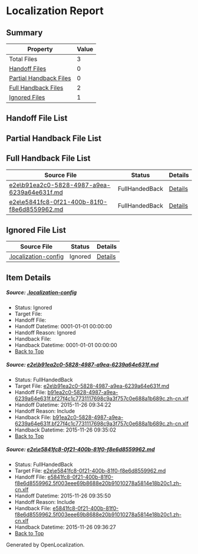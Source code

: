 # <a name='report-top'></a> Localization Report

## Summary
 Property | Value 
 -------- | ----- 
 Total Files | 3
[ Handoff Files ](#handoff-list)| 0
[ Partial Handback Files ](#partial-handback-list)| 0
[ Full Handback Files ](#full-handback-list)| 2
[ Ignored Files ](#ignored-list)| 1

## <a name='handoff-list'></a> Handoff File List

## <a name='partial-handback-list'></a> Partial Handback File List

## <a name='handback-list'></a> Full Handback File List
 Source File | Status | Details 
 ----------- | ------ | ------- 
 [e2e\b91ea2c0-5828-4987-a9ea-6239a64e631f.md](https://github.com/OpenLocalizationTest/oltest/blob/4d6b2e2ab0a6d30c09efc3c1c4bbaa76540ad118/e2e/b91ea2c0-5828-4987-a9ea-6239a64e631f.md) | FullHandedBack | [Details](#3266378a2d324097d4f16a2fc80f837719258fd21)
 [e2e\e5841fc8-0f21-400b-81f0-f8e6d8559962.md](https://github.com/OpenLocalizationTest/oltest/blob/2ee35fbf5d0561ab2882150b8ca5a27f8952fe01/e2e/e5841fc8-0f21-400b-81f0-f8e6d8559962.md) | FullHandedBack | [Details](#31e96a3ec16fb67823268e0e21033863d13d2edc2)

## <a name='ignored-list'></a> Ignored File List
 Source File | Status | Details 
 ----------- | ------ | ------- 
 [.localization-config](https://github.com/OpenLocalizationTest/oltest/blob/2ee35fbf5d0561ab2882150b8ca5a27f8952fe01/.localization-config) | Ignored | [Details](#048a0e657b81f2e30d1cbef1ba533f0de3ca11c40)

## Item Details
##### <a name='048a0e657b81f2e30d1cbef1ba533f0de3ca11c40'></a> Source: [.localization-config](https://github.com/OpenLocalizationTest/oltest/blob/2ee35fbf5d0561ab2882150b8ca5a27f8952fe01/.localization-config)
* Status: Ignored
* Target File: 
* Handoff File: 
* Handoff Datetime: 0001-01-01 00:00:00
* Handoff Reason: Ignored
* Handback File: 
* Handback Datetime: 0001-01-01 00:00:00
* [Back to Top](#report-top)

##### <a name='3266378a2d324097d4f16a2fc80f837719258fd21'></a> Source: [e2e\b91ea2c0-5828-4987-a9ea-6239a64e631f.md](https://github.com/OpenLocalizationTest/oltest/blob/4d6b2e2ab0a6d30c09efc3c1c4bbaa76540ad118/e2e/b91ea2c0-5828-4987-a9ea-6239a64e631f.md)
* Status: FullHandedBack
* Target File: [e2e\b91ea2c0-5828-4987-a9ea-6239a64e631f.md](https://github.com/OpenLocalizationTestOrg/oltest.zh-cn/blob/eb2b35c99b340348016d7b55e726ad33cb44b59e/e2e/b91ea2c0-5828-4987-a9ea-6239a64e631f.md)
* Handoff File: [b91ea2c0-5828-4987-a9ea-6239a64e631f.bf27f4c1c7731117698c9a3f757c0e688a1b689c.zh-cn.xlf](https://github.com/OpenLocalizationTestOrg/olhandoff/blob/3cba8021981da484660d6a2fee71167756cbc6e9/ol-handoff/OpenLocalizationTestOrg/oltest.zh-cn/yanz/b91ea2c0-5828-4987-a9ea-6239a64e631f.bf27f4c1c7731117698c9a3f757c0e688a1b689c.zh-cn.xlf)
* Handoff Datetime: 2015-11-26 09:34:22
* Handoff Reason: Include
* Handback File: [b91ea2c0-5828-4987-a9ea-6239a64e631f.bf27f4c1c7731117698c9a3f757c0e688a1b689c.zh-cn.xlf](https://github.com/OpenLocalizationTestOrg/olhandback/blob/d1f5235d408a49bba84d47b424eb28677307bb5a/ol-handback/OpenLocalizationTestOrg/oltest.zh-cn/yanz/b91ea2c0-5828-4987-a9ea-6239a64e631f.bf27f4c1c7731117698c9a3f757c0e688a1b689c.zh-cn.xlf)
* Handback Datetime: 2015-11-26 09:35:02
* [Back to Top](#report-top)

##### <a name='31e96a3ec16fb67823268e0e21033863d13d2edc2'></a> Source: [e2e\e5841fc8-0f21-400b-81f0-f8e6d8559962.md](https://github.com/OpenLocalizationTest/oltest/blob/2ee35fbf5d0561ab2882150b8ca5a27f8952fe01/e2e/e5841fc8-0f21-400b-81f0-f8e6d8559962.md)
* Status: FullHandedBack
* Target File: [e2e\e5841fc8-0f21-400b-81f0-f8e6d8559962.md](https://github.com/OpenLocalizationTestOrg/oltest.zh-cn/blob/03e5bfdebfecf2d576fd9bc7bdb931fb8a4d97ba/e2e/e5841fc8-0f21-400b-81f0-f8e6d8559962.md)
* Handoff File: [e5841fc8-0f21-400b-81f0-f8e6d8559962.5f003eee69b8688e20b91010278a5814e18b20c1.zh-cn.xlf](https://github.com/OpenLocalizationTestOrg/olhandoff/blob/f0ecc166ede6b4d085054ae68e3cf6b0415e0325/ol-handoff/OpenLocalizationTestOrg/oltest.zh-cn/yanz/e5841fc8-0f21-400b-81f0-f8e6d8559962.5f003eee69b8688e20b91010278a5814e18b20c1.zh-cn.xlf)
* Handoff Datetime: 2015-11-26 09:35:50
* Handoff Reason: Include
* Handback File: [e5841fc8-0f21-400b-81f0-f8e6d8559962.5f003eee69b8688e20b91010278a5814e18b20c1.zh-cn.xlf](https://github.com/OpenLocalizationTestOrg/olhandback/blob/8a39576bf00a9251060a9a94016f958766d4abc3/ol-handback/OpenLocalizationTestOrg/oltest.zh-cn/yanz/e5841fc8-0f21-400b-81f0-f8e6d8559962.5f003eee69b8688e20b91010278a5814e18b20c1.zh-cn.xlf)
* Handback Datetime: 2015-11-26 09:36:27
* [Back to Top](#report-top)


Generated by OpenLocalization.
